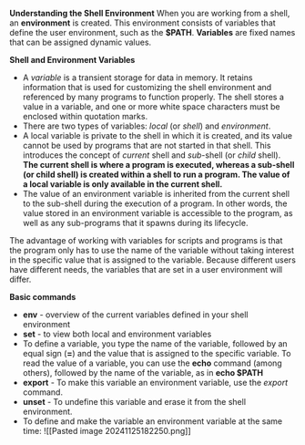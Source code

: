**Understanding the Shell Environment**
When you are working from a shell, an **environment** is created. This environment consists of variables that define the user environment, such as the **$PATH**. **Variables** are fixed names that can be assigned dynamic values. 

**Shell and Environment Variables**

- A _variable_ is a transient storage for data in memory. It retains information that is used for customizing the shell environment and referenced by many programs to function properly. The shell stores a value in a variable, and one or more white space characters must be enclosed within quotation marks.
- There are two types of variables: _local_ (or _shell_) and _environment_.
- A local variable is private to the shell in which it is created, and its value cannot be used by programs that are not started in that shell. This introduces the concept of _current_ shell and _sub_-shell (or _child_ shell). **The current shell is where a program is executed, whereas a sub-shell (or child shell) is created within a shell to run a program. The value of a local variable is only available in the current shell.**
- The value of an environment variable is inherited from the current shell to the sub-shell during the execution of a program. In other words, the value stored in an environment variable is accessible to the program, as well as any sub-programs that it spawns during its lifecycle.

The advantage of working with variables for scripts and programs is that the program only has to use the name of the variable without taking interest in the specific value that is assigned to the variable. Because different users have different needs, the variables that are set in a user environment will differ.

**Basic commands**

- **env** - overview of the current variables defined in your shell environment
- **set** - to view both local and environment variables
- To define a variable, you type the name of the variable, followed by an equal sign (**=**) and the value that is assigned to the specific variable. To read the value of a variable, you can use the **echo** command (among others), followed by the name of the variable, as in **echo $PATH**
- **export** - To make this variable an environment variable, use the _export_ command.
- **unset** - To undefine this variable and erase it from the shell environment.
- To define and make the variable an environment variable at the same time:
![[Pasted image 20241125182250.png]]


